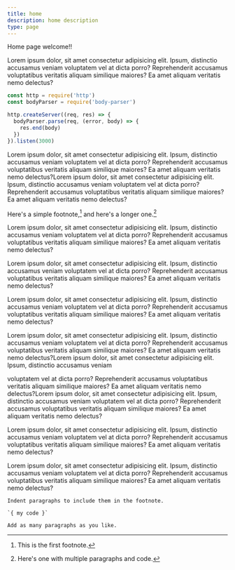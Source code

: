 ```yaml
---
title: home
description: home description
type: page
---
```

Home page welcome!!

Lorem ipsum dolor, sit amet consectetur adipisicing elit. Ipsum, distinctio accusamus veniam voluptatem vel at dicta porro? Reprehenderit accusamus voluptatibus veritatis aliquam similique maiores? Ea amet aliquam veritatis nemo delectus?

```javascript
const http = require('http')
const bodyParser = require('body-parser')

http.createServer((req, res) => {
  bodyParser.parse(req, (error, body) => {
    res.end(body)
  })
}).listen(3000)
```

Lorem ipsum dolor, sit amet consectetur adipisicing elit. Ipsum, distinctio accusamus veniam voluptatem vel at dicta porro? Reprehenderit accusamus voluptatibus veritatis aliquam similique maiores? Ea amet aliquam veritatis nemo delectus?Lorem ipsum dolor, sit amet consectetur adipisicing elit. Ipsum, distinctio accusamus veniam voluptatem vel at dicta porro? Reprehenderit accusamus voluptatibus veritatis aliquam similique maiores? Ea amet aliquam veritatis nemo delectus?

Here's a simple footnote,[^1] and here's a longer one.[^bignote]

Lorem ipsum dolor, sit amet consectetur adipisicing elit. Ipsum, distinctio accusamus veniam voluptatem vel at dicta porro? Reprehenderit accusamus voluptatibus veritatis aliquam similique maiores? Ea amet aliquam veritatis nemo delectus?

Lorem ipsum dolor, sit amet consectetur adipisicing elit. Ipsum, distinctio accusamus veniam voluptatem vel at dicta porro? Reprehenderit accusamus voluptatibus veritatis aliquam similique maiores? Ea amet aliquam veritatis nemo delectus?

Lorem ipsum dolor, sit amet consectetur adipisicing elit. Ipsum, distinctio accusamus veniam voluptatem vel at dicta porro? Reprehenderit accusamus voluptatibus veritatis aliquam similique maiores? Ea amet aliquam veritatis nemo delectus?

Lorem ipsum dolor, sit amet consectetur adipisicing elit. Ipsum, distinctio accusamus veniam voluptatem vel at dicta porro? Reprehenderit accusamus voluptatibus veritatis aliquam similique maiores? Ea amet aliquam veritatis nemo delectus?Lorem ipsum dolor, sit amet consectetur adipisicing elit. Ipsum, distinctio accusamus veniam

voluptatem vel at dicta porro? Reprehenderit accusamus voluptatibus veritatis aliquam similique maiores? Ea amet aliquam veritatis nemo delectus?Lorem ipsum dolor, sit amet consectetur adipisicing elit. Ipsum, distinctio accusamus veniam voluptatem vel at dicta porro? Reprehenderit accusamus voluptatibus veritatis aliquam similique maiores? Ea amet aliquam veritatis nemo delectus?

Lorem ipsum dolor, sit amet consectetur adipisicing elit. Ipsum, distinctio accusamus veniam voluptatem vel at dicta porro? Reprehenderit accusamus voluptatibus veritatis aliquam similique maiores? Ea amet aliquam veritatis nemo delectus?

Lorem ipsum dolor, sit amet consectetur adipisicing elit. Ipsum, distinctio accusamus veniam voluptatem vel at dicta porro? Reprehenderit accusamus voluptatibus veritatis aliquam similique maiores? Ea amet aliquam veritatis nemo delectus?

[^1]: This is the first footnote.
[^bignote]: Here's one with multiple paragraphs and code.

```
Indent paragraphs to include them in the footnote.

`{ my code }`

Add as many paragraphs as you like.
```